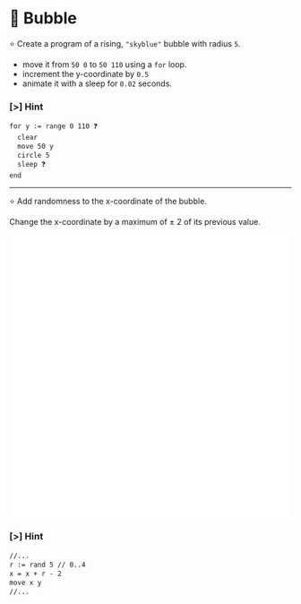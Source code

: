# 🫧 Bubble

⭐ Create a program of a rising, `"skyblue"` bubble with radius `5`.

- move it from `50 0` to `50 110` using a `for` loop.
- increment the y-coordinate by `0.5`
- animate it with a sleep for `0.02` seconds.

### [>] Hint

```evy
for y := range 0 110 ❓
  clear
  move 50 y
  circle 5
  sleep ❓
end
```

---

⭐ Add randomness to the x-coordinate of the bubble.

Change the x-coordinate by a maximum of ± 2 of its previous value.

![Animated bubble](img/bubble.gif)

### [>] Hint

```evy
//...
r := rand 5 // 0..4
x = x + r - 2
move x y
//...
```
